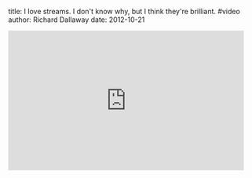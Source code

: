 title: I love streams. I don't know why, but I think they're brilliant. #video
author: Richard Dallaway
date: 2012-10-21

<iframe src="http://blip.tv/play/AYOHiiUA.html?p=1" width="480" height="285" frameborder="0" allowfullscreen></iframe><embed type="application/x-shockwave-flash" src="http://a.blip.tv/api.swf#AYOHiiUA" style="display:none"></embed>

